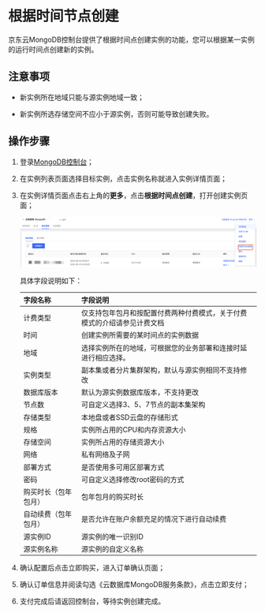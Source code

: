 # 根据时间节点创建

京东云MongoDB控制台提供了根据时间点创建实例的功能，您可以根据某一实例的运行时间点创建新的实例。

## 注意事项

- 新实例所在地域只能与源实例地域一致；

- 新实例所选存储空间不应小于源实例，否则可能导致创建失败。

  

## 操作步骤

1. 登录[MongoDB控制台](https://mongodb-console.jdcloud.com/mongodb)；

2. 在实例列表页面选择目标实例，点击实例名称就进入实例详情页面；

3. 在实例详情页面点击右上角的**更多**，点击**根据时间点创建**，打开创建实例页面；

   ![img](../../../../../../image/mongodb/createByTime.png)

   

   具体字段说明如下：

   | 字段名称             | 字段说明                                                     |
   | -------------------- | ------------------------------------------------------------ |
   | 计费类型             | 仅支持包年包月和按配置付费两种付费模式，关于付费模式的介绍请参见计费文档 |
   | 时间                 | 创建实例所需要的某时间点的实例数据                           |
   | 地域                 | 选择实例所在的地域，可根据您的业务部署和连接时延进行相应选择。 |
   | 实例类型             | 副本集或者分片集群架构，默认与源实例相同不支持修改           |
   | 数据库版本           | 默认为源实例数据库版本，不支持更改                           |
   | 节点数               | 可自定义选择3、5、7节点的副本集架构                          |
   | 存储类型             | 本地盘或者SSD云盘的存储形式                                  |
   | 规格                 | 实例所占用的CPU和内存资源大小                                |
   | 存储空间             | 实例所占用的存储资源大小                                     |
   | 网络                 | 私有网络及子网                                               |
   | 部署方式             | 是否使用多可用区部署方式                                     |
   | 密码                 | 可自定义选择修改root密码的方式                               |
   | 购买时长（包年包月） | 包年包月的购买时长                                           |
   | 自动续费（包年包月） | 是否允许在账户余额充足的情况下进行自动续费                   |
   | 源实例ID             | 源实例的唯一识别ID                                           |
   | 源实例名称           | 源实例的自定义名称                                           |

4. 确认配置后点击立即购买，进入订单确认页面；

5. 确认订单信息并阅读勾选《云数据库MongoDB服务条款》，点击立即支付；

6. 支付完成后请返回控制台，等待实例创建完成。
